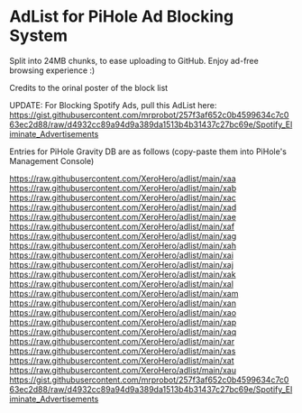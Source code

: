 # AdList for PiHole Ad Blocking System

Split into 24MB chunks, to ease uploading to GitHub. Enjoy ad-free browsing experience :) 

Credits to the orinal poster of the block list

UPDATE: For Blocking Spotify Ads, pull this AdList here: https://gist.githubusercontent.com/mrprobot/257f3af652c0b4599634c7c063ec2d88/raw/d4932cc89a94d9a389da1513b4b31437c27bc69e/Spotify_Eliminate_Advertisements


Entries for PiHole Gravity DB are as follows (copy-paste them into PiHole's Management Console)

https://raw.githubusercontent.com/XeroHero/adlist/main/xaa
https://raw.githubusercontent.com/XeroHero/adlist/main/xab
https://raw.githubusercontent.com/XeroHero/adlist/main/xac
https://raw.githubusercontent.com/XeroHero/adlist/main/xad
https://raw.githubusercontent.com/XeroHero/adlist/main/xae
https://raw.githubusercontent.com/XeroHero/adlist/main/xaf
https://raw.githubusercontent.com/XeroHero/adlist/main/xag
https://raw.githubusercontent.com/XeroHero/adlist/main/xah
https://raw.githubusercontent.com/XeroHero/adlist/main/xai
https://raw.githubusercontent.com/XeroHero/adlist/main/xaj
https://raw.githubusercontent.com/XeroHero/adlist/main/xak
https://raw.githubusercontent.com/XeroHero/adlist/main/xal
https://raw.githubusercontent.com/XeroHero/adlist/main/xam
https://raw.githubusercontent.com/XeroHero/adlist/main/xan
https://raw.githubusercontent.com/XeroHero/adlist/main/xao
https://raw.githubusercontent.com/XeroHero/adlist/main/xap
https://raw.githubusercontent.com/XeroHero/adlist/main/xaq
https://raw.githubusercontent.com/XeroHero/adlist/main/xar
https://raw.githubusercontent.com/XeroHero/adlist/main/xas
https://raw.githubusercontent.com/XeroHero/adlist/main/xat
https://raw.githubusercontent.com/XeroHero/adlist/main/xau
https://gist.githubusercontent.com/mrprobot/257f3af652c0b4599634c7c063ec2d88/raw/d4932cc89a94d9a389da1513b4b31437c27bc69e/Spotify_Eliminate_Advertisements
